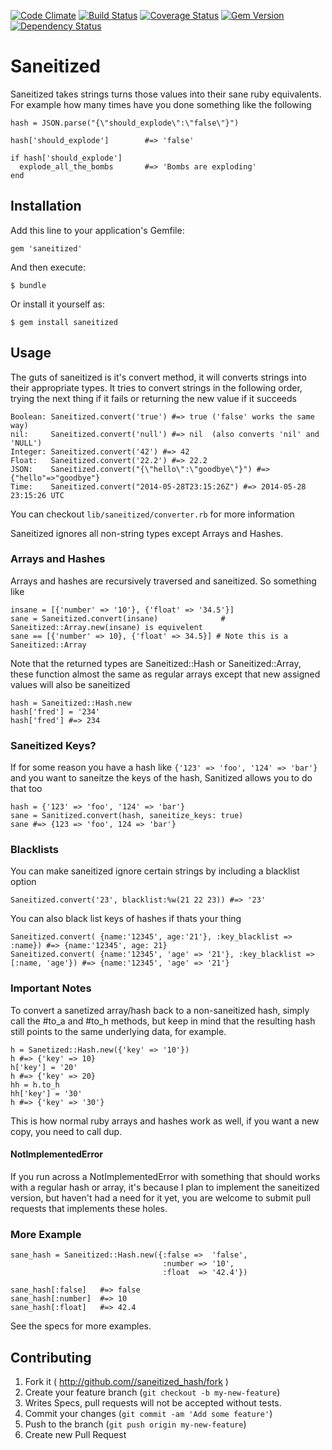 [![Code Climate](https://codeclimate.com/github/bguest/saneitized.png)](https://codeclimate.com/github/bguest/saneitized) [![Build Status](https://travis-ci.org/bguest/saneitized.png?branch=master)](https://travis-ci.org/bguest/saneitized) [![Coverage Status](https://coveralls.io/repos/bguest/saneitized/badge.png)](https://coveralls.io/r/bguest/saneitized) [![Gem Version](https://badge.fury.io/rb/saneitized.png)](http://badge.fury.io/rb/saneitized) [![Dependency Status](https://gemnasium.com/bguest/saneitized.png)](https://gemnasium.com/bguest/saneitized)

# Saneitized

Saneitized takes strings turns those values into their sane ruby equivalents. For example how many times have you done something like the following

    hash = JSON.parse("{\"should_explode\":\"false\"}")

    hash['should_explode']        #=> 'false'

    if hash['should_explode']
      explode_all_the_bombs       #=> 'Bombs are exploding'
    end

## Installation

Add this line to your application's Gemfile:

    gem 'saneitized'

And then execute:

    $ bundle

Or install it yourself as:

    $ gem install saneitized

## Usage

The guts of saneitized is it's convert method, it will converts strings into their appropriate types.
It tries to convert strings in the following order, trying the next thing if it fails or returning
the new value if it succeeds

    Boolean: Saneitized.convert('true') #=> true ('false' works the same way)
    nil:     Saneitized.convert('null') #=> nil  (also converts 'nil' and 'NULL')
    Integer: Saneitized.convert('42') #=> 42
    Float:   Saneitized.convert('22.2') #=> 22.2
    JSON:    Saneitized.convert("{\"hello\":\"goodbye\"}") #=> {"hello"=>"goodbye"}
    Time:    Saneitized.convert("2014-05-28T23:15:26Z") #=> 2014-05-28 23:15:26 UTC

You can checkout `lib/saneitized/converter.rb` for more information

Saneitized ignores all non-string types except Arrays and Hashes.

### Arrays and Hashes

Arrays and hashes are recursively traversed and saneitized. So something like

    insane = [{'number' => '10'}, {'float' => '34.5'}]
    sane = Saneitized.convert(insane)              # Saneitized::Array.new(insane) is equivelent
    sane == [{'number' => 10}, {'float' => 34.5}] # Note this is a Saneitized::Array

Note that the returned types are Saneitized::Hash or Saneitized::Array, these function almost the same
as regular arrays except that new assigned values will also be saneitized

    hash = Saneitized::Hash.new
    hash['fred'] = '234'
    hash['fred'] #=> 234

### Saneitized Keys?

If for some reason you have a hash like `{'123' => 'foo', '124' => 'bar'}` and you want
to saneitze the keys of the hash, Sanitized allows you to do that too

    hash = {'123' => 'foo', '124' => 'bar'}
    sane = Sanitized.convert(hash, saneitize_keys: true)
    sane #=> {123 => 'foo', 124 => 'bar'}

### Blacklists

You can make saneitized ignore certain strings by including a blacklist option

    Saneitized.convert('23', blacklist:%w(21 22 23)) #=> '23'

You can also black list keys of hashes if thats your thing

    Saneitized.convert( {name:'12345', age:'21'}, :key_blacklist => :name}) #=> {name:'12345', age: 21}
    Saneitized.convert( {name:'12345', 'age' => '21'}, :key_blacklist => [:name, 'age'}) #=> {name:'12345', 'age' => '21'}

### Important Notes

To convert a sanetized array/hash back to a non-saneitized hash, simply call the #to_a and #to_h
methods, but keep in mind that the resulting hash still points to the same underlying data, for
example.

    h = Sanetized::Hash.new({'key' => '10'})
    h #=> {'key' => 10}
    h['key'] = '20'
    h #=> {'key' => 20}
    hh = h.to_h
    hh['key'] = '30'
    h #=> {'key' => '30'}

This is how normal ruby arrays and hashes work as well, if you want a new copy, you need to
call dup.

#### NotImplementedError

If you run across a NotImplementedError with something that should works with a regular hash or
array, it's because I plan to implement the saneitized version, but haven't had a need for it yet,
you are welcome to submit pull requests that implements these holes.

### More Example

    sane_hash = Saneitized::Hash.new({:false =>  'false',
                                      :number => '10',
                                      :float  => '42.4'})

    sane_hash[:false]   #=> false
    sane_hash[:number]  #=> 10
    sane_hash[:float]   #=> 42.4

See the specs for more examples.

## Contributing

1. Fork it ( http://github.com//saneitized_hash/fork )
2. Create your feature branch (`git checkout -b my-new-feature`)
2. Writes Specs, pull requests will not be accepted without tests.
3. Commit your changes (`git commit -am 'Add some feature'`)
4. Push to the branch (`git push origin my-new-feature`)
5. Create new Pull Request
